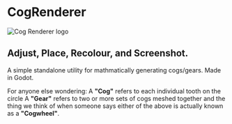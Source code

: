 # CogRenderer
![Cog Renderer logo](https://github.com/JustCozzie/CogRenderer/assets/17277922/c8d51c1e-f7ad-423c-a627-2c8287031195)

## Adjust, Place, Recolour, and Screenshot.

A simple standalone utility for mathmatically generating cogs/gears. Made in Godot.

For anyone else wondering:
A **"Cog"** refers to each individual tooth on the circle
A **"Gear"** refers to two or more sets of cogs meshed together
and the thing we think of when someone says either of the above is actually known as a **"Cogwheel"**.
